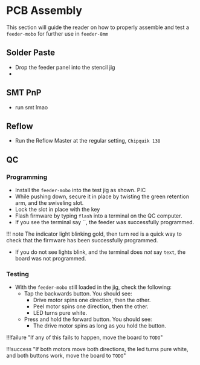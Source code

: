 # PCB Assembly
This section will guide the reader on how to properly assemble and test a `feeder-mobo` for further use in `feeder-8mm`

## Solder Paste
* Drop the feeder panel into the stencil jig
* 


## SMT PnP
* run smt lmao

## Reflow
* Run the Reflow Master at the regular setting, `Chipquik 138`

## QC
### Programming
* Install the `feeder-mobo` into the test jig as shown.
  PIC
* While pushing down, secure it in place by twisting the green retention arm, and the swiveling slot.
* Lock the slot in place with the key
* Flash firmware by typing `flash` into a terminal on the QC computer.
* If you see the terminal say ``, the feeder was successfully programmed.
  
!!! note
    The indicator light blinking gold, then turn red is a quick way to check that the firmware has been successfully programmed.

* If you do not see lights blink, and the terminal does *not* say `text`, the board was not programmed.

### Testing

* With the `feeder-mobo` still loaded in the jig, check the following:
  * Tap the backwards button. You should see:
    * Drive motor spins one direction, then the other.
    * Peel motor spins one direction, then the other.
    * LED turns pure white.
  * Press and hold the forward button. You should see:
    * The drive motor spins as long as you hold the button.

!!!failure "If any of this fails to happen, move the board to `TODO`"

!!!success "If both motors move both directions, the led turns pure white, and both buttons work, move the board to `TODO`"
  